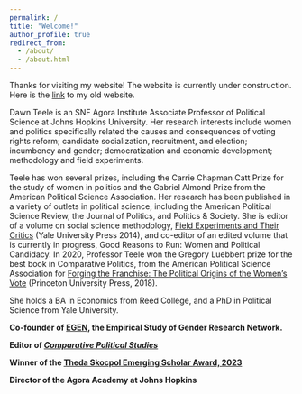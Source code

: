 ```yaml
---
permalink: /
title: "Welcome!"
author_profile: true
redirect_from: 
  - /about/
  - /about.html
---
```


Thanks for visiting my website! The website is currently under construction. Here is the [link](https://dawnteele.weebly.com/) to my old website.

Dawn Teele is an SNF Agora Institute Associate Professor of Political Science at Johns Hopkins University. Her research interests include women and politics specifically related the causes and consequences of voting rights reform; candidate socialization, recruitment, and election; incumbency and gender; democratization and economic development; methodology and field experiments.    

Teele has won several prizes, including the Carrie Chapman Catt Prize for the study of women in politics and the Gabriel Almond Prize from the American Political Science Association. Her research has been published in a variety of outlets in political science, including the American Political Science Review, the Journal of Politics, and Politics & Society. She is editor of a volume on social science methodology, [Field Experiments and Their Critics](https://yalebooks.yale.edu/book/9780300169409/field-experiments-and-their-critics/)  (Yale University Press 2014), and co-editor of an edited volume that is currently in progress, Good Reasons to Run: Women and Political Candidacy. In 2020, Professor Teele won the Gregory Luebbert prize for the best book in Comparative Politics, from the American Political Science Association for [Forging the Franchise: The Political Origins of the Women’s Vote](https://press.princeton.edu/books/hardcover/9780691180267/forging-the-franchise) (Princeton University Press, 2018).

She holds a BA in Economics from Reed College, and a PhD in Political Science from Yale University.

**Co-founder of [EGEN](http://www.egenpolisci.org/), the Empirical Study of Gender Research Network.**

**Editor of *[Comparative Political Studies](https://journals.sagepub.com/home/cps)***

**Winner of the [Theda Skocpol Emerging Scholar Award, 2023](https://snfagora.jhu.edu/news/dawn-teele-wins-apsas-theda-skocpol-emerging-scholar-award/)**

**Director of the Agora Academy at Johns Hopkins**

